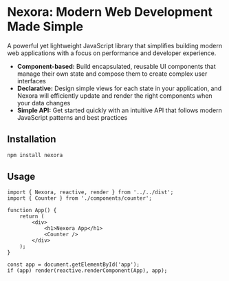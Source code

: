 # Nexora: Modern Web Development Made Simple

A powerful yet lightweight JavaScript library that simplifies building modern web applications with a focus on performance and developer experience.

- **Component-based:** Build encapsulated, reusable UI components that manage their own state and compose them to create complex user interfaces
- **Declarative:** Design simple views for each state in your application, and Nexora will efficiently update and render the right components when your data changes
- **Simple API:** Get started quickly with an intuitive API that follows modern JavaScript patterns and best practices

## Installation

```bash
npm install nexora
```

## Usage

```tsx
import { Nexora, reactive, render } from '../../dist';
import { Counter } from './components/counter';

function App() {
	return (
		<div>
			<h1>Nexora App</h1>
			<Counter />
		</div>
	);
}

const app = document.getElementById('app');
if (app) render(reactive.renderComponent(App), app);
```
